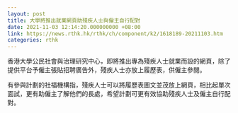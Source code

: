 ```yaml
---
layout: post
title: 大學將推出就業網頁助殘疾人士與僱主自行配對
date: 2021-11-03 12:14:20.000000000 +08:00
link: https://news.rthk.hk/rthk/ch/component/k2/1618189-20211103.htm
categories: rthk
---
```


香港大學公民社會與治理研究中心，即將推出專為殘疾人士就業而設的網頁，除了提供平台予僱主張貼招聘廣告外，殘疾人士亦放上履歷表，供僱主參閱。

有參與計劃的社福機構指，殘疾人士可以將履歷表圖文並茂放上網頁，相比起單次面試，更有助僱主了解他們的長處，希望計劃可更有效協助殘疾人士及僱主自行配對。
